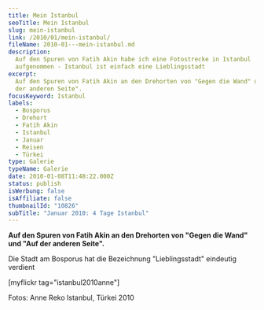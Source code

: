 ```yaml
---
title: Mein Istanbul
seoTitle: Mein Istanbul
slug: mein-istanbul
link: /2010/01/mein-istanbul/
fileName: 2010-01---mein-istanbul.md
description:
  Auf den Spuren von Fatih Akin habe ich eine Fotostrecke in Istanbul
  aufgenommen - Istanbul ist einfach eine Lieblingsstadt
excerpt:
  Auf den Spuren von Fatih Akin an den Drehorten von "Gegen die Wand" und "Auf
  der anderen Seite".
focusKeyword: Istanbul
labels:
  - Bosporus
  - Drehort
  - Fatih Akin
  - Istanbul
  - Januar
  - Reisen
  - Türkei
type: Galerie
typeName: Galerie
date: 2010-01-08T11:48:22.000Z
status: publish
isWerbung: false
isAffiliate: false
thumbnailId: "10826"
subTitle: "Januar 2010: 4 Tage Istanbul"
---
```


<strong>Auf den Spuren von Fatih Akin an den Drehorten von "Gegen die Wand" und
"Auf der anderen Seite".</strong>

Die Stadt am Bosporus hat die Bezeichnung "Lieblingsstadt" eindeutig verdient

[myflickr tag="istanbul2010anne"]

Fotos: Anne Reko Istanbul, Türkei 2010

&nbsp;
